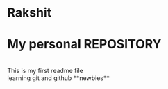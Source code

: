 # Rakshit
# My personal REPOSITORY
<br>
This is my first readme file
<br>
learning git and github
**newbies**
